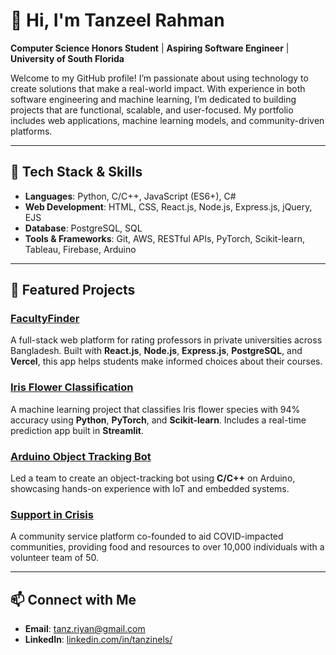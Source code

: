 # 👋 Hi, I'm Tanzeel Rahman

**Computer Science Honors Student** | **Aspiring Software Engineer** | **University of South Florida**

Welcome to my GitHub profile! I’m passionate about using technology to create solutions that make a real-world impact. With experience in both software engineering and machine learning, I’m dedicated to building projects that are functional, scalable, and user-focused. My portfolio includes web applications, machine learning models, and community-driven platforms.

---

## 🔧 Tech Stack & Skills

- **Languages**: Python, C/C++, JavaScript (ES6+), C#
- **Web Development**: HTML, CSS, React.js, Node.js, Express.js, jQuery, EJS
- **Database**: PostgreSQL, SQL
- **Tools & Frameworks**: Git, AWS, RESTful APIs, PyTorch, Scikit-learn, Tableau, Firebase, Arduino

---

## 🌟 Featured Projects

### [FacultyFinder](https://github.com/yourusername/FacultyFinder)
A full-stack web platform for rating professors in private universities across Bangladesh. Built with **React.js**, **Node.js**, **Express.js**, **PostgreSQL**, and **Vercel**, this app helps students make informed choices about their courses.

### [Iris Flower Classification](https://github.com/yourusername/Iris-Classification)
A machine learning project that classifies Iris flower species with 94% accuracy using **Python**, **PyTorch**, and **Scikit-learn**. Includes a real-time prediction app built in **Streamlit**.

### [Arduino Object Tracking Bot](https://github.com/yourusername/Arduino-Bot)
Led a team to create an object-tracking bot using **C/C++** on Arduino, showcasing hands-on experience with IoT and embedded systems.

### [Support in Crisis](https://github.com/yourusername/Support-in-Crisis)
A community service platform co-founded to aid COVID-impacted communities, providing food and resources to over 10,000 individuals with a volunteer team of 50.

---

## 📫 Connect with Me

- **Email**: [tanz.riyan@gmail.com](mailto:tanz.riyan@gmail.com)
- **LinkedIn**: [linkedin.com/in/tanzinels/](https://linkedin.com/in/tanzinels/)

